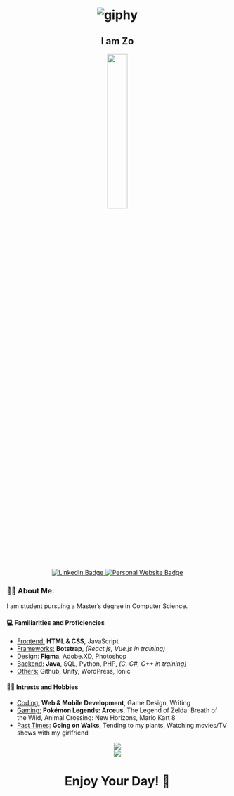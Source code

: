 <h1 align="center">
  
  ![giphy](https://user-images.githubusercontent.com/70993217/144535943-807860f6-2364-4cfc-9d7f-5067d1071ae9.gif)

</h1>

  <div id="badges" align="center">
    <h2>I am Zo</h2>
    <img src="https://avatars.githubusercontent.com/u/70993217?s=400&amp;u=c252d82e2c57cd011fcbf8a6a89729fcbc9d9026&amp;v=4" width="30%">
    <br>
    <a target="_blank" href="www.linkedin.com/in/zdisanto">
      <img src="https://img.shields.io/badge/LinkedIn-blue?style=for-the-badge&logo=linkedin&logoColor=white" alt="LinkedIn Badge"/>
    </a>
    <a target="_blank" href="https://zdisanto.github.io">
      <img src="https://img.shields.io/badge/Website-gray?style=for-the-badge&logo=GitHub&logoColor=white" alt="Personal Website Badge"/>
    </a>
    <br>
    <img src="https://komarev.com/ghpvc/?username=zdisanto&style=flat-square&color=blue" alt=""/>
  </div>

### 👨‍💻 About Me:
I am student pursuing a Master’s degree in Computer Science.
#### 💻 Familiarities and Proficiencies
- <u>Frontend:</u> <b>HTML & CSS</b>, JavaScript
- <u>Frameworks:</u> <b>Botstrap</b>, <i>(React.js, Vue.js in training)</i>
- <u>Design:</u> <b>Figma</b>, Adobe.XD, Photoshop
- <u>Backend:</u> <b>Java</b>, SQL, Python, PHP, <i>(C, C#, C++ in training)</i>
- <u>Others:</u> Github, Unity, WordPress, Ionic

#### 🚵‍♂️ Intrests and Hobbies
- <u>Coding:</u> <b>Web & Mobile Development</b>, Game Design, Writing
- <u>Gaming:</u> <b>Pokémon Legends: Arceus</b>, The Legend of Zelda: Breath of the Wild, Animal Crossing: New Horizons, Mario Kart 8
- <u>Past Times:</u> <b>Going on Walks</b>, Tending to my plants, Watching movies/TV shows with my girlfriend

<p align="center">
  <a href="https://github.com/anuraghazra/github-readme-stats">
    <img src="https://github-readme-stats.vercel.app/api?username=zdisanto&show_icons=true&theme=merko"> <br>
    <img src="https://github-readme-stats.vercel.app/api/top-langs/?username=zdisanto&layout=compact&theme=merko">
  </a>
</p>

<h1 align="center">Enjoy Your Day! 👋</h1>
